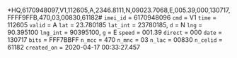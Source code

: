 *HQ,6170948097,V1,112605,A,2346.8111,N,09023.7068,E,005.39,000,130717,FFFF9FFB,470,03,00830,61182#
`imei_id` =  6170948096 
`cmd` = V1
 `time` = 112605
`valid` = A
`lat` = 23.780185
`lat_int` = 23780185, 
`d` = N
`lng` = 90.395100
`lng_int` = 90395100, 
`g` = E
`speed` = 001.39
`direct` = 000
`date` = 130717
`bits` = FFF7BBFF
`n_mcc` = 470
`n_mnc` = 03
`n_lac` = 00830
`n_celid` = 61182
`created_on` = 2020-04-17 00:33:27.457

